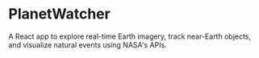 # PlanetWatcher
A React app to explore real-time Earth imagery, track near-Earth objects, and visualize natural events using NASA's APIs.
